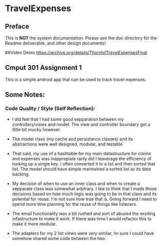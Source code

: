 # TravelExpenses
## Preface
This is **NOT** the system documentation. Please see the doc directory for the Readme deliverable, and other design documents!

##Video Demo
https://archive.org/details/ThornhilTravelExpensesFinal

## Cmput 301 Assignment 1

This is a simple android app that can be used to track travel expenses.

## Some Notes:
### Code Quality / Style (Self Reflection):
- I did feel that I had some good sepparation between my controllers/views and model. The view and controller boundary got a little bit mucky however.

- The model class (my cache and persistance classes) and its abstractions were well designed, modular, and testable

- That said, my use of a hashtable for my main datastructure for claims and expenses was inappropiate rarily did I leaverage the efficiency of looking up a single key. I often converted it to a list and then sorted that list. The model should have simple maintained a sorted list as its data backing.

- My decision of when to use an inner class and when to create a sepparate class was somewhat arbitrary. I like to think that I made those decisions
based on how much logic was going to be in that class and its potential for reuse. I'm not sure how true that is. Going forward I need to spend more time planning for the reuse of things like listeners.

- The email functionality was a bit rushed and sort of abused the exsiting infastructure to make it work. If there was time I would refactor this to make it more modular.  

- The adapters for my 2 list views were *very* similar, Im sure I could have somehow shared some code between the two. 